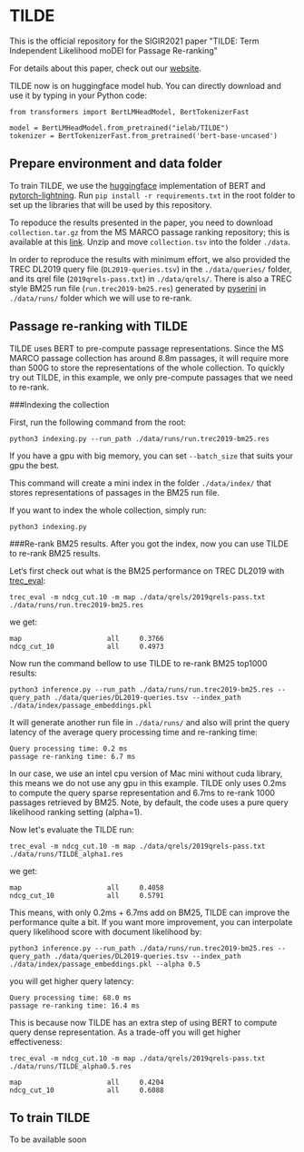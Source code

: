# TILDE
This is the official repository for the SIGIR2021 paper "TILDE: Term Independent Likelihood moDEl for Passage Re-ranking"

For details about this paper, check out our [website](http://ielab.io/publications/arvin-2021-TILDE).

TILDE now is on huggingface model hub. You can directly download and use it by typing in your Python code:

```
from transformers import BertLMHeadModel, BertTokenizerFast

model = BertLMHeadModel.from_pretrained("ielab/TILDE")
tokenizer = BertTokenizerFast.from_pretrained('bert-base-uncased')
```

## Prepare environment and data folder
To train TILDE, we use the [huggingface](https://huggingface.co/) implementation of BERT and [pytorch-lightning](https://www.pytorchlightning.ai/). Run `pip install -r requirements.txt` in the root folder to set up the libraries that will be used by this repository.

To repoduce the results presented in the paper, you need to download `collection.tar.gz` from the MS MARCO passage ranking repository; this is available at this [link](https://msmarco.blob.core.windows.net/msmarcoranking/collection.tar.gz). Unzip and move `collection.tsv` into the folder `./data`.

In order to reproduce the results with minimum effort, we also provided the TREC DL2019 query file (`DL2019-queries.tsv`) in the `./data/queries/` folder, and its qrel file (`2019qrels-pass.txt`) in `./data/qrels/`. There is also a TREC style BM25 run file (`run.trec2019-bm25.res`) generated by [pyserini](https://github.com/castorini/pyserini) in `./data/runs/` folder which we will use to re-rank.

## Passage re-ranking with TILDE
TILDE uses BERT to pre-compute passage representations. Since the MS MARCO passage collection has around 8.8m passages, it will require more than 500G to store the representations of the whole collection. To quickly try out TILDE, in this example, we only pre-compute passages that we need to re-rank.

###Indexing the collection

First, run the following command from the root:

```
python3 indexing.py --run_path ./data/runs/run.trec2019-bm25.res
```
If you have a gpu with big memory, you can set `--batch_size` that suits your gpu the best.

This command will create a mini index in the folder `./data/index/` that stores representations of passages in the BM25 run file.

If you want to index the whole collection, simply run:

```
python3 indexing.py
```
###Re-rank BM25 results.
After you got the index, now you can use TILDE to re-rank BM25 results.

Let‘s first check out what is the BM25 performance on TREC DL2019 with [trec_eval](https://github.com/usnistgov/trec_eval):

```
trec_eval -m ndcg_cut.10 -m map ./data/qrels/2019qrels-pass.txt ./data/runs/run.trec2019-bm25.res
```
we get:

```
map                     all     0.3766
ndcg_cut_10             all     0.4973
```

Now run the command bellow to use TILDE to re-rank BM25 top1000 results:

```
python3 inference.py --run_path ./data/runs/run.trec2019-bm25.res --query_path ./data/queries/DL2019-queries.tsv --index_path ./data/index/passage_embeddings.pkl 
```
It will generate another run file in `./data/runs/` and also will print the query latency of the average query processing time and re-ranking time:

```
Query processing time: 0.2 ms
passage re-ranking time: 6.7 ms
```
In our case, we use an intel cpu version of Mac mini without cuda library, this means we do not use any gpu in this example. TILDE only uses 0.2ms to compute the query sparse representation and 6.7ms to re-rank 1000 passages retrieved by BM25. Note, by default, the code uses a pure query likelihood ranking setting (alpha=1).

Now let's evaluate the TILDE run:

```
trec_eval -m ndcg_cut.10 -m map ./data/qrels/2019qrels-pass.txt ./data/runs/TILDE_alpha1.res 
```
we get:

```
map                     all     0.4058
ndcg_cut_10             all     0.5791
```
This means, with only 0.2ms + 6.7ms add on BM25, TILDE can improve the performance quite a bit. If you want more improvement, you can interpolate query likelihood score with document likelihood by:

```
python3 inference.py --run_path ./data/runs/run.trec2019-bm25.res --query_path ./data/queries/DL2019-queries.tsv --index_path ./data/index/passage_embeddings.pkl --alpha 0.5
```
you will get higher query latency:

```
Query processing time: 68.0 ms
passage re-ranking time: 16.4 ms
```
This is because now TILDE has an extra step of using BERT to compute query dense representation. As a trade-off you will get higher effectiveness:

```
trec_eval -m ndcg_cut.10 -m map ./data/qrels/2019qrels-pass.txt ./data/runs/TILDE_alpha0.5.res 
```
```
map                     all     0.4204
ndcg_cut_10             all     0.6088
```

## To train TILDE
To be available soon
